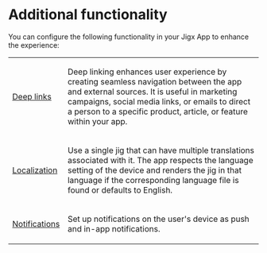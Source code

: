 # Additional functionality

You can configure the following functionality in your Jigx App to enhance the experience:

<table isTableHeaderOn="false" selectedColumns="" selectedRows="" selectedTable="false" columnWidths="140">
  <tr>
    <td selected="false" align="left">
      <p><a href="./Additional%20functionality/Deep%20links.md">Deep links</a></p>
    </td>
    <td selected="false" align="left">
      <p>Deep linking enhances user experience by creating seamless navigation between the app and external sources. It is useful in marketing campaigns, social media links, or emails to direct a person to a specific product, article, or feature within your app.</p>
    </td>
  </tr>
  <tr>
    <td selected="false" align="left">
      <p><a href="./Additional%20functionality/Localization.md">Localization</a></p>
    </td>
    <td selected="false" align="left">
      <p>Use a single jig that can have multiple translations associated with it. The app respects the language setting of the device and renders the jig in that language if the corresponding language file is found or defaults to English.</p>
    </td>
  </tr>
  <tr>
    <td selected="false" align="left">
      <p><a href="./../Administration/Notifications.md">Notifications</a></p>
    </td>
    <td selected="false" align="left">
      <p>Set up notifications on the user's device as push and in-app notifications.</p>
    </td>
  </tr>
</table>

